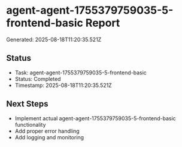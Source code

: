 # agent-agent-1755379759035-5-frontend-basic Report

Generated: 2025-08-18T11:20:35.521Z

## Status
- Task: agent-agent-1755379759035-5-frontend-basic
- Status: Completed
- Timestamp: 2025-08-18T11:20:35.521Z

## Next Steps
- Implement actual agent-agent-1755379759035-5-frontend-basic functionality
- Add proper error handling
- Add logging and monitoring
